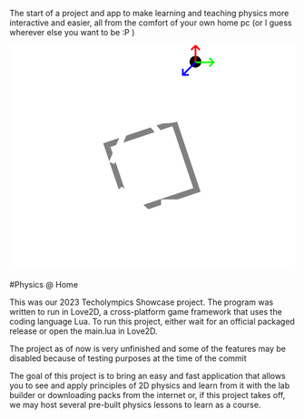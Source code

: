 The start of a project and app to make learning and teaching physics more interactive and easier, all from the comfort of your own home pc (or I guess wherever else you want to be :P )

![Physics at Home logo](https://github.com/ElderINTERalliance/Physics-At-Home/raw/main/logo.png)

#Physics @ Home

This was our 2023 Techolympics Showcase project. The program was written to run in Love2D, a cross-platform game framework that uses the coding language Lua.
To run this project, either wait for an official packaged release or open the main.lua in Love2D.

The project as of now is very unfinished and some of the features may be disabled because of testing purposes at the time of the commit

The goal of this project is to bring an easy and fast application that allows you to see and apply principles of 2D physics and learn from it with the lab builder or downloading packs from the internet or, if this project takes off, we may host several pre-built physics lessons to learn as a course.
